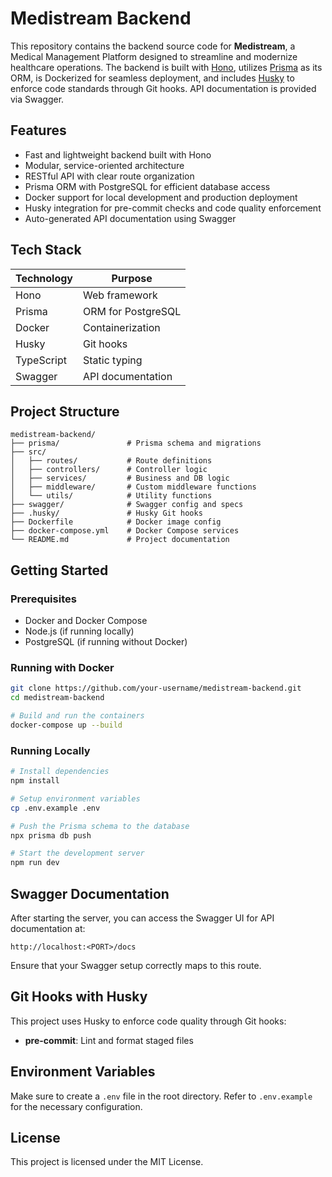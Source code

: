 # Medistream Backend

This repository contains the backend source code for **Medistream**, a Medical Management Platform designed to streamline and modernize healthcare operations. The backend is built with [Hono](https://hono.dev/), utilizes [Prisma](https://www.prisma.io/) as its ORM, is Dockerized for seamless deployment, and includes [Husky](https://typicode.github.io/husky) to enforce code standards through Git hooks. API documentation is provided via Swagger.

## Features

- Fast and lightweight backend built with Hono
- Modular, service-oriented architecture
- RESTful API with clear route organization
- Prisma ORM with PostgreSQL for efficient database access
- Docker support for local development and production deployment
- Husky integration for pre-commit checks and code quality enforcement
- Auto-generated API documentation using Swagger

## Tech Stack

| Technology | Purpose            |
| ---------- | ------------------ |
| Hono       | Web framework      |
| Prisma     | ORM for PostgreSQL |
| Docker     | Containerization   |
| Husky      | Git hooks          |
| TypeScript | Static typing      |
| Swagger    | API documentation  |

## Project Structure

```
medistream-backend/
├── prisma/               # Prisma schema and migrations
├── src/
│   ├── routes/           # Route definitions
│   ├── controllers/      # Controller logic
│   ├── services/         # Business and DB logic
│   ├── middleware/       # Custom middleware functions
│   └── utils/            # Utility functions
├── swagger/              # Swagger config and specs
├── .husky/               # Husky Git hooks
├── Dockerfile            # Docker image config
├── docker-compose.yml    # Docker Compose services
└── README.md             # Project documentation
```

## Getting Started

### Prerequisites

- Docker and Docker Compose
- Node.js (if running locally)
- PostgreSQL (if running without Docker)

### Running with Docker

```bash
git clone https://github.com/your-username/medistream-backend.git
cd medistream-backend

# Build and run the containers
docker-compose up --build
```

### Running Locally

```bash
# Install dependencies
npm install

# Setup environment variables
cp .env.example .env

# Push the Prisma schema to the database
npx prisma db push

# Start the development server
npm run dev
```

## Swagger Documentation

After starting the server, you can access the Swagger UI for API documentation at:

```
http://localhost:<PORT>/docs
```

Ensure that your Swagger setup correctly maps to this route.

## Git Hooks with Husky

This project uses Husky to enforce code quality through Git hooks:

- **pre-commit**: Lint and format staged files

## Environment Variables

Make sure to create a `.env` file in the root directory. Refer to `.env.example` for the necessary configuration.

## License

This project is licensed under the MIT License.
